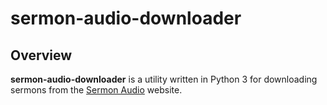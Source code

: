 # sermon-audio-downloader

## Overview

**sermon-audio-downloader** is a utility written in Python 3 for downloading 
sermons from the [Sermon Audio](www.sermonaudio.com) website.